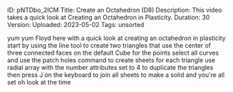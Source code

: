 ID: pNTDbo_2lCM
Title: Create an Octahedron (D8)
Description: This video takes a quick look at Creating an Octahedron in Plasticity.
Duration: 30
Version: 
Uploaded: 2023-05-02
Tags: unsorted

yum yum
Floyd here with a quick look at creating
an octahedron in plasticity start by
using the line tool to create two
triangles that use the center of three
connected faces on the default Cube for
the points select all curves and use the
patch holes command to create sheets for
each triangle use radial array with the
number attributes set to 4 to duplicate
the triangles then press J on the
keyboard to join all sheets to make a
solid and you're all set oh look at the
time
